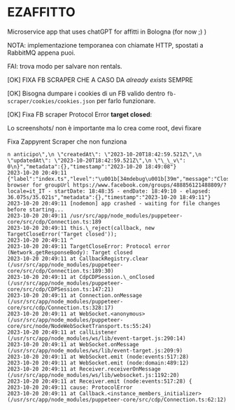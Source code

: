 # EZAFFITTO

Microservice app that uses chatGPT for affitti in Bologna (for now ;) )

NOTA: implementazione temporanea con chiamate HTTP, spostati a RabbitMQ appena puoi.

FAI: trova modo per salvare non rentals.

[OK] FIXA FB SCRAPER CHE A CASO DA _already exists_ SEMPRE

[OK] Bisogna dumpare i cookies di un FB valido dentro `fb-scraper/cookies/cookies.json` per farlo funzionare.

[OK] Fixa FB scraper Protocol Error **target closed**:

Lo screenshots/ non è importante ma lo crea come root, devi fixare

Fixa Zappyrent Scraper che non funziona

```
n anticipo\",\n \"createdAt\": \"2023-10-20T18:42:59.521Z\",\n \"updatedAt\": \"2023-10-20T18:42:59.521Z\",\n \"\_\_v\": 0\n}","metadata":{},"timestamp":"2023-10-20 18:49:08"}
2023-10-20 20:49:11 {"label":"index.ts","level":"\u001b[34mdebug\u001b[39m","message":"Closing browser for groupUrl https://www.facebook.com/groups/488856121488809/?locale=it_IT - startDate: 18:48:35 - endDate: 18:49:10 - elapsed: 36.075s/35.021s","metadata":{},"timestamp":"2023-10-20 18:49:11"}
2023-10-20 20:49:11 [nodemon] app crashed - waiting for file changes before starting...
2023-10-20 20:49:11 /usr/src/app/node_modules/puppeteer-core/src/cdp/Connection.ts:189
2023-10-20 20:49:11 this.\_reject(callback, new TargetCloseError('Target closed'));
2023-10-20 20:49:11 ^
2023-10-20 20:49:11 TargetCloseError: Protocol error (Network.getResponseBody): Target closed
2023-10-20 20:49:11 at CallbackRegistry.clear (/usr/src/app/node_modules/puppeteer-core/src/cdp/Connection.ts:189:30)
2023-10-20 20:49:11 at CdpCDPSession.\_onClosed (/usr/src/app/node_modules/puppeteer-core/src/cdp/CDPSession.ts:147:21)
2023-10-20 20:49:11 at Connection.onMessage (/usr/src/app/node_modules/puppeteer-core/src/cdp/Connection.ts:328:17)
2023-10-20 20:49:11 at WebSocket.<anonymous> (/usr/src/app/node_modules/puppeteer-core/src/node/NodeWebSocketTransport.ts:55:24)
2023-10-20 20:49:11 at callListener (/usr/src/app/node_modules/ws/lib/event-target.js:290:14)
2023-10-20 20:49:11 at WebSocket.onMessage (/usr/src/app/node_modules/ws/lib/event-target.js:209:9)
2023-10-20 20:49:11 at WebSocket.emit (node:events:517:28)
2023-10-20 20:49:11 at WebSocket.emit (node:domain:489:12)
2023-10-20 20:49:11 at Receiver.receiverOnMessage (/usr/src/app/node_modules/ws/lib/websocket.js:1192:20)
2023-10-20 20:49:11 at Receiver.emit (node:events:517:28) {
2023-10-20 20:49:11 cause: ProtocolError
2023-10-20 20:49:11 at Callback.<instance_members_initializer> (/usr/src/app/node_modules/puppeteer-core/src/cdp/Connection.ts:62:12)
```

